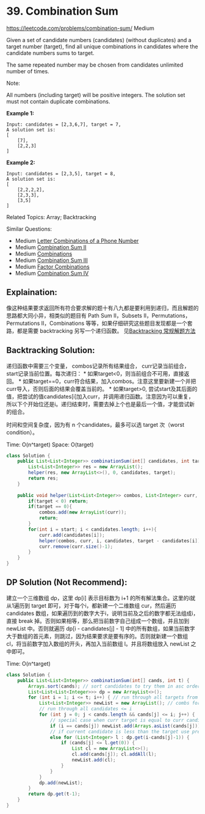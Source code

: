 # 39. Combination Sum
<https://leetcode.com/problems/combination-sum/>
Medium

Given a set of candidate numbers (candidates) (without duplicates) and a target number (target), find all unique combinations in candidates where the candidate numbers sums to target.

The same repeated number may be chosen from candidates unlimited number of times.

Note:

All numbers (including target) will be positive integers.
The solution set must not contain duplicate combinations.

**Example 1:**

    Input: candidates = [2,3,6,7], target = 7,
    A solution set is:
    [
        [7],
        [2,2,3]
    ]

**Example 2:**

    Input: candidates = [2,3,5], target = 8,
    A solution set is:
    [
        [2,2,2,2],
        [2,3,3],
        [3,5]
    ]

Related Topics: Array; Backtracking

Similar Questions: 
* Medium [Letter Combinations of a Phone Number](https://leetcode.com/problems/letter-combinations-of-a-phone-number/)
* Medium [Combination Sum II](https://leetcode.com/problems/combination-sum-ii/)
* Medium [Combinations](https://leetcode.com/problems/combinations/)
* Medium [Combination Sum III](https://leetcode.com/problems/combination-sum-iii/)
* Medium [Factor Combinations](https://leetcode.com/problems/factor-combinations/)
* Medium [Combination Sum IV](https://leetcode.com/problems/combination-sum-iv/)

## Explaination: 
像这种结果要求返回所有符合要求解的题十有八九都是要利用到递归，而且解题的思路都大同小异，相类似的题目有 Path Sum II，Subsets II，Permutations，Permutations II，Combinations 等等，如果仔细研究这些题目发现都是一个套路，都是需要 backtracking 另写一个递归函数。
见[Backtracking 常规解题方法](../summary/Backtracking%20常规解题方法.md)

## Backtracking Solution: 
递归函数中需要三个变量， combos记录所有结果组合， curr记录当前组合， start记录当前位置。每次递归：
    * 如果target<0，则当前组合不可用，直接返回。
    * 如果target==0，curr符合结果，加入combos。注意这里要新建一个并把curr导入，否则后面的结果会覆盖当前的。
    * 如果target>0, 尝试start及其后面的值，把尝试的值candidates[i]加入curr，并调用递归函数。注意因为可以重复，所以下个开始位还是i。递归结束时，需要去掉上个也是最后一个值，才能尝试新的组合。

时间和空间复杂度，因为有 n 个candidates，最多可以选 target 次（worst condition）。

Time: O(n^target)
Space: O(target)

```java
class Solution {
    public List<List<Integer>> combinationSum(int[] candidates, int target) {
        List<List<Integer>> res = new ArrayList();
        helper(res, new ArrayList<>(), 0, candidates, target);
        return res;
    }
    
    public void helper(List<List<Integer>> combos, List<Integer> curr, int start, int[] candidates, int target){
        if(target < 0) return;
        if(target == 0){
            combos.add(new ArrayList(curr));
            return;
        }
        for(int i = start; i < candidates.length; i++){
            curr.add(candidates[i]);
            helper(combos, curr, i, candidates, target - candidates[i]); // not i + 1 because we can reuse same elements
            curr.remove(curr.size()-1);
        }
    }
}
```

## DP Solution (Not Recommend): 
建立一个三维数组 dp，这里 dp[i] 表示目标数为 i+1 的所有解法集合。这里的i就从1遍历到 target 即可，对于每个i，都新建一个二维数组 cur，然后遍历 candidates 数组，如果遍历到的数字大于i，说明当前及之后的数字都无法组成i，直接 break 掉。否则如果相等，那么把当前数字自己组成一个数组，并且加到 newList 中。否则就遍历 dp[i - candidates[j] - 1] 中的所有数组，如果当前数字大于数组的首元素，则跳过，因为结果要求是要有序的。否则就新建一个数组 cl，将当前数字加入数组的开头，再加入当前数组 l。并且将数组放入 newList 之中即可。

Time: O(n^target)

```java
class Solution {
    public List<List<Integer>> combinationSum(int[] cands, int t) {
        Arrays.sort(cands); // sort candidates to try them in asc order
        List<List<List<Integer>>> dp = new ArrayList<>();
        for (int i = 1; i <= t; i++) { // run through all targets from 1 to t
            List<List<Integer>> newList = new ArrayList(); // combs for curr i
            // run through all candidates <= i
            for (int j = 0; j < cands.length && cands[j] <= i; j++) {
                // special case when curr target is equal to curr candidate
                if (i == cands[j]) newList.add(Arrays.asList(cands[j]));
                // if current candidate is less than the target use prev results
                else for (List<Integer> l : dp.get(i-cands[j]-1)) {
                    if (cands[j] <= l.get(0)) {
                        List cl = new ArrayList<>();
                        cl.add(cands[j]); cl.addAll(l);
                        newList.add(cl);
                    }
                }
            }
            dp.add(newList);
        }
        return dp.get(t-1);
    }
}
```